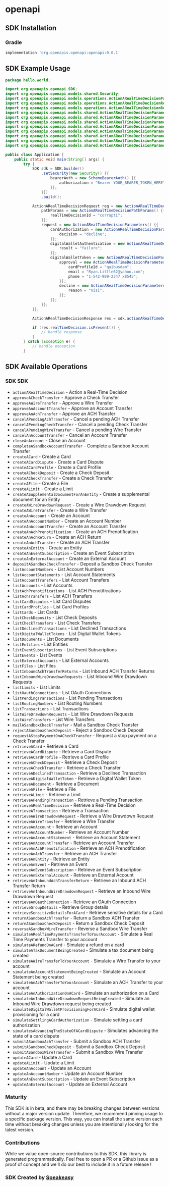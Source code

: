 # openapi

<!-- Start SDK Installation -->
## SDK Installation

### Gradle

```groovy
implementation 'org.openapis.openapi:openapi:0.0.1'
```
<!-- End SDK Installation -->

## SDK Example Usage
<!-- Start SDK Example Usage -->
```java
package hello.world;

import org.openapis.openapi.SDK;
import org.openapis.openapi.models.shared.Security;
import org.openapis.openapi.models.operations.ActionARealTimeDecisionPathParams;
import org.openapis.openapi.models.operations.ActionARealTimeDecisionRequest;
import org.openapis.openapi.models.operations.ActionARealTimeDecisionResponse;
import org.openapis.openapi.models.shared.ActionARealTimeDecisionParametersCardAuthorizationDecisionEnum;
import org.openapis.openapi.models.shared.ActionARealTimeDecisionParametersCardAuthorization;
import org.openapis.openapi.models.shared.ActionARealTimeDecisionParametersDigitalWalletAuthenticationResultEnum;
import org.openapis.openapi.models.shared.ActionARealTimeDecisionParametersDigitalWalletAuthentication;
import org.openapis.openapi.models.shared.ActionARealTimeDecisionParametersDigitalWalletTokenApproval;
import org.openapis.openapi.models.shared.ActionARealTimeDecisionParametersDigitalWalletTokenDecline;
import org.openapis.openapi.models.shared.ActionARealTimeDecisionParametersDigitalWalletToken;
import org.openapis.openapi.models.shared.ActionARealTimeDecisionParameters;

public class Application {
    public static void main(String[] args) {
        try {
            SDK sdk = SDK.builder()
                .setSecurity(new Security() {{
                    bearerAuth = new SchemeBearerAuth() {{
                        authorization = "Bearer YOUR_BEARER_TOKEN_HERE";
                    }};
                }})
                .build();

            ActionARealTimeDecisionRequest req = new ActionARealTimeDecisionRequest() {{
                pathParams = new ActionARealTimeDecisionPathParams() {{
                    realTimeDecisionId = "corrupti";
                }};
                request = new ActionARealTimeDecisionParameters() {{
                    cardAuthorization = new ActionARealTimeDecisionParametersCardAuthorization() {{
                        decision = "decline";
                    }};
                    digitalWalletAuthentication = new ActionARealTimeDecisionParametersDigitalWalletAuthentication() {{
                        result = "failure";
                    }};
                    digitalWalletToken = new ActionARealTimeDecisionParametersDigitalWalletToken() {{
                        approval = new ActionARealTimeDecisionParametersDigitalWalletTokenApproval() {{
                            cardProfileId = "quibusdam";
                            email = "Ryan.Little62@yahoo.com";
                            phone = "1-542-909-2347 x8545";
                        }};
                        decline = new ActionARealTimeDecisionParametersDigitalWalletTokenDecline() {{
                            reason = "nisi";
                        }};
                    }};
                }};
            }};            

            ActionARealTimeDecisionResponse res = sdk.actionARealTimeDecision(req);

            if (res.realTimeDecision.isPresent()) {
                // handle response
            }
        } catch (Exception e) {
            // handle exception
        }
```
<!-- End SDK Example Usage -->

<!-- Start SDK Available Operations -->
## SDK Available Operations

### SDK SDK

* `actionARealTimeDecision` - Action a Real-Time Decision
* `approveACheckTransfer` - Approve a Check Transfer
* `approveAWireTransfer` - Approve a Wire Transfer
* `approveAnAccountTransfer` - Approve an Account Transfer
* `approveAnAchTransfer` - Approve an ACH Transfer
* `cancelAPendingAchTransfer` - Cancel a pending ACH Transfer
* `cancelAPendingCheckTransfer` - Cancel a pending Check Transfer
* `cancelAPendingWireTransfer` - Cancel a pending Wire Transfer
* `cancelAnAccountTransfer` - Cancel an Account Transfer
* `closeAnAccount` - Close an Account
* `completeASandboxAccountTransfer` - Complete a Sandbox Account Transfer
* `createACard` - Create a Card
* `createACardDispute` - Create a Card Dispute
* `createACardProfile` - Create a Card Profile
* `createACheckDeposit` - Create a Check Deposit
* `createACheckTransfer` - Create a Check Transfer
* `createAFile` - Create a File
* `createALimit` - Create a Limit
* `createASupplementalDocumentForAnEntity` - Create a supplemental document for an Entity
* `createAWireDrawdownRequest` - Create a Wire Drawdown Request
* `createAWireTransfer` - Create a Wire Transfer
* `createAnAccount` - Create an Account
* `createAnAccountNumber` - Create an Account Number
* `createAnAccountTransfer` - Create an Account Transfer
* `createAnAchPrenotification` - Create an ACH Prenotification
* `createAnAchReturn` - Create an ACH Return
* `createAnAchTransfer` - Create an ACH Transfer
* `createAnEntity` - Create an Entity
* `createAnEventSubscription` - Create an Event Subscription
* `createAnExternalAccount` - Create an External Account
* `depositASandboxCheckTransfer` - Deposit a Sandbox Check Transfer
* `listAccountNumbers` - List Account Numbers
* `listAccountStatements` - List Account Statements
* `listAccountTransfers` - List Account Transfers
* `listAccounts` - List Accounts
* `listAchPrenotifications` - List ACH Prenotifications
* `listAchTransfers` - List ACH Transfers
* `listCardDisputes` - List Card Disputes
* `listCardProfiles` - List Card Profiles
* `listCards` - List Cards
* `listCheckDeposits` - List Check Deposits
* `listCheckTransfers` - List Check Transfers
* `listDeclinedTransactions` - List Declined Transactions
* `listDigitalWalletTokens` - List Digital Wallet Tokens
* `listDocuments` - List Documents
* `listEntities` - List Entities
* `listEventSubscriptions` - List Event Subscriptions
* `listEvents` - List Events
* `listExternalAccounts` - List External Accounts
* `listFiles` - List Files
* `listInboundAchTransferReturns` - List Inbound ACH Transfer Returns
* `listInboundWireDrawdownRequests` - List Inbound Wire Drawdown Requests
* `listLimits` - List Limits
* `listOauthConnections` - List OAuth Connections
* `listPendingTransactions` - List Pending Transactions
* `listRoutingNumbers` - List Routing Numbers
* `listTransactions` - List Transactions
* `listWireDrawdownRequests` - List Wire Drawdown Requests
* `listWireTransfers` - List Wire Transfers
* `mailASandboxCheckTransfer` - Mail a Sandbox Check Transfer
* `rejectASandboxCheckDeposit` - Reject a Sandbox Check Deposit
* `requestAStopPaymentOnACheckTransfer` - Request a stop payment on a Check Transfer
* `retrieveACard` - Retrieve a Card
* `retrieveACardDispute` - Retrieve a Card Dispute
* `retrieveACardProfile` - Retrieve a Card Profile
* `retrieveACheckDeposit` - Retrieve a Check Deposit
* `retrieveACheckTransfer` - Retrieve a Check Transfer
* `retrieveADeclinedTransaction` - Retrieve a Declined Transaction
* `retrieveADigitalWalletToken` - Retrieve a Digital Wallet Token
* `retrieveADocument` - Retrieve a Document
* `retrieveAFile` - Retrieve a File
* `retrieveALimit` - Retrieve a Limit
* `retrieveAPendingTransaction` - Retrieve a Pending Transaction
* `retrieveARealTimeDecision` - Retrieve a Real-Time Decision
* `retrieveATransaction` - Retrieve a Transaction
* `retrieveAWireDrawdownRequest` - Retrieve a Wire Drawdown Request
* `retrieveAWireTransfer` - Retrieve a Wire Transfer
* `retrieveAnAccount` - Retrieve an Account
* `retrieveAnAccountNumber` - Retrieve an Account Number
* `retrieveAnAccountStatement` - Retrieve an Account Statement
* `retrieveAnAccountTransfer` - Retrieve an Account Transfer
* `retrieveAnAchPrenotification` - Retrieve an ACH Prenotification
* `retrieveAnAchTransfer` - Retrieve an ACH Transfer
* `retrieveAnEntity` - Retrieve an Entity
* `retrieveAnEvent` - Retrieve an Event
* `retrieveAnEventSubscription` - Retrieve an Event Subscription
* `retrieveAnExternalAccount` - Retrieve an External Account
* `retrieveAnInboundAchTransferReturn` - Retrieve an Inbound ACH Transfer Return
* `retrieveAnInboundWireDrawdownRequest` - Retrieve an Inbound Wire Drawdown Request
* `retrieveAnOauthConnection` - Retrieve an OAuth Connection
* `retrieveGroupDetails` - Retrieve Group details
* `retrieveSensitiveDetailsForACard` - Retrieve sensitive details for a Card
* `returnASandboxAchTransfer` - Return a Sandbox ACH Transfer
* `returnASandboxCheckDeposit` - Return a Sandbox Check Deposit
* `reverseASandboxWireTransfer` - Reverse a Sandbox Wire Transfer
* `simulateARealTimePaymentsTransferToYourAccount` - Simulate a Real Time Payments Transfer to your account
* `simulateARefundOnACard` - Simulate a refund on a card
* `simulateATaxDocumentBeingCreated` - Simulate a tax document being created
* `simulateAWireTransferToYourAccount` - Simulate a Wire Transfer to your account
* `simulateAnAccountStatementBeingCreated` - Simulate an Account Statement being created
* `simulateAnAchTransferToYourAccount` - Simulate an ACH Transfer to your account
* `simulateAnAuthorizationOnACard` - Simulate an authorization on a Card
* `simulateAnInboundWireDrawdownRequestBeingCreated` - Simulate an Inbound Wire Drawdown request being created
* `simulateDigitalWalletProvisioningForACard` - Simulate digital wallet provisioning for a card
* `simulateSettlingACardAuthorization` - Simulate settling a card authorization
* `simulatesAdvancingTheStateOfACardDispute` - Simulates advancing the state of a card dispute
* `submitASandboxAchTransfer` - Submit a Sandbox ACH Transfer
* `submitASandboxCheckDeposit` - Submit a Sandbox Check Deposit
* `submitASandboxWireTransfer` - Submit a Sandbox Wire Transfer
* `updateACard` - Update a Card
* `updateALimit` - Update a Limit
* `updateAnAccount` - Update an Account
* `updateAnAccountNumber` - Update an Account Number
* `updateAnEventSubscription` - Update an Event Subscription
* `updateAnExternalAccount` - Update an External Account
<!-- End SDK Available Operations -->

### Maturity

This SDK is in beta, and there may be breaking changes between versions without a major version update. Therefore, we recommend pinning usage 
to a specific package version. This way, you can install the same version each time without breaking changes unless you are intentionally 
looking for the latest version.

### Contributions

While we value open-source contributions to this SDK, this library is generated programmatically. 
Feel free to open a PR or a Github issue as a proof of concept and we'll do our best to include it in a future release !

### SDK Created by [Speakeasy](https://docs.speakeasyapi.dev/docs/using-speakeasy/client-sdks)
